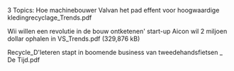 3 Topics: 
Hoe machinebouwer Valvan het pad effent
voor hoogwaardige kledingrecyclage_Trends.pdf

Wii willen een revolutie in de bouw
ontketenen' start-up Aicon wil 2 miljoen dollar
ophalen in VS_Trends.pdf (329,876 kB)

Recycle_D'leteren stapt in boomende business
van tweedehandsfietsen _ De Tijd.pdf

